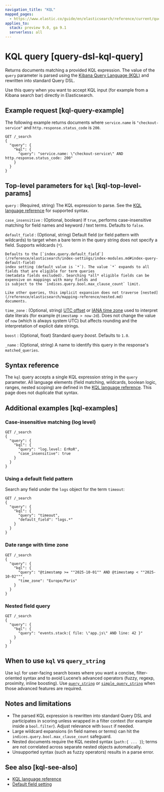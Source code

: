 ```yaml
---
navigation_title: "KQL"
mapped_pages:
  - https://www.elastic.co/guide/en/elasticsearch/reference/current/query-dsl-kql-query.html
applies_to:
  stack: preview 9.0, ga 9.1
  serverless: all
---
```


# KQL query [query-dsl-kql-query]

Returns documents matching a provided KQL expression. The value of the `query` parameter is parsed using the
[Kibana Query Language (KQL)](docs-content://reference/query-languages/kql.md) and rewritten
into standard Query DSL.

Use this query when you want to accept KQL input (for example from a Kibana search bar) directly in Elasticsearch.

## Example request [kql-query-example]

The following example returns documents where `service.name` is `"checkout-service"` and `http.response.status_code` is `200`.

```console
GET /_search
{
  "query": {
    "kql": {
      "query": "service.name: \"checkout-service\" AND http.response.status_code: 200"
    }
  }
}
```

## Top-level parameters for `kql` [kql-top-level-params]

`query`
:   (Required, string) The KQL expression to parse. See the
[KQL language reference](/reference/query-languages/kql.md) for supported
syntax.

`case_insensitive`
:   (Optional, boolean) If `true`, performs case-insensitive matching for field names and keyword / text terms.
    Defaults to `false`.

`default_field`
:   (Optional, string) Default field (or field pattern with wildcards) to target when a bare term in the query
    string does not specify a field. Supports wildcards (`*`).

    Defaults to the [`index.query.default_field`](/reference/elasticsearch/index-settings/index-modules.md#index-query-default-field)
    index setting (default value is `*`). The value `*` expands to all fields that are eligible for term queries
    (metadata fields excluded). Searching *all* eligible fields can be expensive on mappings with many fields and
    is subject to the `indices.query.bool.max_clause_count` limit.

    Like other queries, this implicit expansion does not traverse [nested](/reference/elasticsearch/mapping-reference/nested.md)
    documents.

`time_zone`
:   (Optional, string) [UTC offset](https://en.wikipedia.org/wiki/List_of_UTC_time_offsets) or
    [IANA time zone](https://en.wikipedia.org/wiki/List_of_tz_database_time_zones) used to interpret date literals
    (for example `@timestamp > now-2d`). Does not change the value of `now` (which is always system UTC) but affects
    rounding and the interpretation of explicit date strings.

`boost`
:   (Optional, float) Standard query *boost*. Defaults to `1.0`.

`_name`
:   (Optional, string) A name to identify this query in the response's `matched_queries`.

## Syntax reference

The `kql` query accepts a single KQL expression string in the `query` parameter. All language elements (field matching,
wildcards, boolean logic, ranges, nested scoping) are defined in the
[KQL language reference](/reference/query-languages/kql.md). This page does not
duplicate that syntax.

## Additional examples [kql-examples]

### Case-insensitive matching (log level)

```console
GET /_search
{
  "query": {
    "kql": {
      "query": "log.level: ErRoR",
      "case_insensitive": true
    }
  }
}
```

### Using a default field pattern

Search any field under the `logs` object for the term `timeout`:

```console
GET /_search
{
  "query": {
    "kql": {
      "query": "timeout",
      "default_field": "logs.*"
    }
  }
}
```

### Date range with time zone

```console
GET /_search
{
  "query": {
    "kql": {
      "query": "@timestamp >= ""2025-10-01"" AND @timestamp < ""2025-10-02""",
      "time_zone": "Europe/Paris"
    }
  }
}
```

### Nested field query
```console
GET /_search
{
  "query": {
    "kql": {
      "query": "events.stack:{ file: \"app.js\" AND line: 42 }"
    }
  }
}
```

## When to use `kql` vs `query_string`

Use `kql` for user-facing search boxes where you want a concise, filter-oriented syntax and to avoid Lucene’s
advanced operators (fuzzy, regexp, proximity, inline boosting). Use [`query_string`](./query-dsl-query-string-query.md)
or [`simple_query_string`](./query-dsl-simple-query-string-query.md) when those advanced features are required.

## Notes and limitations

* The parsed KQL expression is rewritten into standard Query DSL and participates in scoring unless wrapped in a
  filter context (for example inside a `bool.filter`). Adjust relevance with `boost` if needed.
* Large wildcard expansions (in field names or terms) can hit the `indices.query.bool.max_clause_count` safeguard.
* Nested documents require the KQL nested syntax (`path:{ ... }`); terms are not correlated across separate nested
  objects automatically.
* Unsupported syntax (such as fuzzy operators) results in a parse error.

## See also [kql-see-also]

* [KQL language reference](/reference/query-languages/kql.md)
* [Default field setting](/reference/elasticsearch/index-settings/index-modules.md#index-query-default-field)
